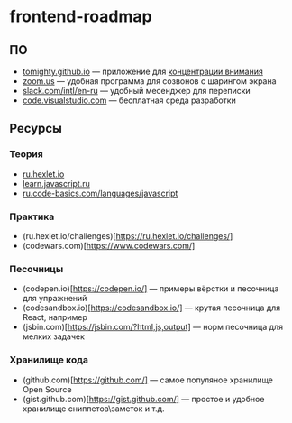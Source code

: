 # frontend-roadmap

## ПО

* [tomighty.github.io](https://tomighty.github.io/) — приложение для [концентрации внимания](https://ru.wikipedia.org/wiki/%D0%9C%D0%B5%D1%82%D0%BE%D0%B4_%D0%BF%D0%BE%D0%BC%D0%B8%D0%B4%D0%BE%D1%80%D0%B0)
* [zoom.us](zoom.us) — удобная программа для созвонов с шарингом экрана
* [slack.com/intl/en-ru](https://slack.com/intl/en-ru/) — удобный месенджер для переписки
* [code.visualstudio.com](https://code.visualstudio.com/) — бесплатная среда разработки

## Ресурсы

### Теория

* [ru.hexlet.io](https://ru.hexlet.io)
* [learn.javascript.ru](https://learn.javascript.ru/)
* [ru.code-basics.com/languages/javascript](https://ru.code-basics.com/languages/javascript)

### Практика

* (ru.hexlet.io/challenges)[https://ru.hexlet.io/challenges/]
* (codewars.com)[https://www.codewars.com/]

### Песочницы

* (codepen.io)[https://codepen.io/] — примеры вёрстки и песочница для упражнений
* (codesandbox.io)[https://codesandbox.io/] — крутая песочница для React, например
* (jsbin.com)[https://jsbin.com/?html,js,output] — норм песочница для мелких задачек

### Хранилище кода

* (github.com)[https://github.com/] — самое популяное хранилище Open Source
* (gist.github.com)[https://gist.github.com/] — простое и удобное хранилище сниппетов\заметок и т.д.

